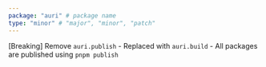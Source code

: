 ```yaml
---
package: "auri" # package name
type: "minor" # "major", "minor", "patch"
---
```


[Breaking] Remove `auri.publish`
    - Replaced with `auri.build`
    - All packages are published using `pnpm publish`